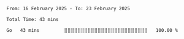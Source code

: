<!--START_SECTION:waka-->

```txt
From: 16 February 2025 - To: 23 February 2025

Total Time: 43 mins

Go   43 mins         ⣿⣿⣿⣿⣿⣿⣿⣿⣿⣿⣿⣿⣿⣿⣿⣿⣿⣿⣿⣿⣿⣿⣿⣿⣿   100.00 %
```

<!--END_SECTION:waka-->
